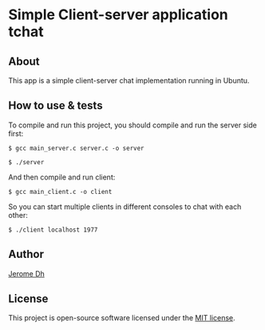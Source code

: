 # Simple Client-server application tchat

## About

<p>This app is a simple client-server chat implementation running in Ubuntu.</p>

## How to use & tests

To compile and run this project, you should compile and run the server side first:

```$ gcc main_server.c server.c -o server```

```$ ./server```

And then compile and run client:

```$ gcc main_client.c -o client```

So you can start multiple clients in different consoles to chat with each other:

```$ ./client localhost 1977```

## Author

[Jerome Dh](https://github.com/jerome-Dh/)
 
## License

This project is open-source software licensed under the [MIT license](https://opensource.org/licenses/MIT).